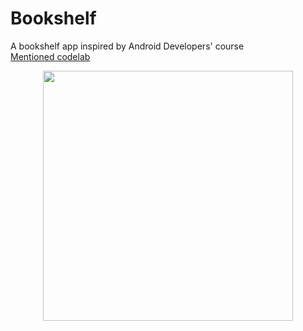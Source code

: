 # Bookshelf
A bookshelf app inspired by Android Developers' course
<br/>
<a href="https://developer.android.com/courses/pathways/android-basics-compose-unit-5-pathway-2#codelab-https://developer.android.com/codelabs/basic-android-kotlin-compose-bookshelf">Mentioned codelab</a>
<p align="center">
   <img src="https://github.com/JuncProgramming/Bookshelf/assets/122737448/0e630681-abf5-4685-bda3-b8797f371fa4" width="400">
</p>
